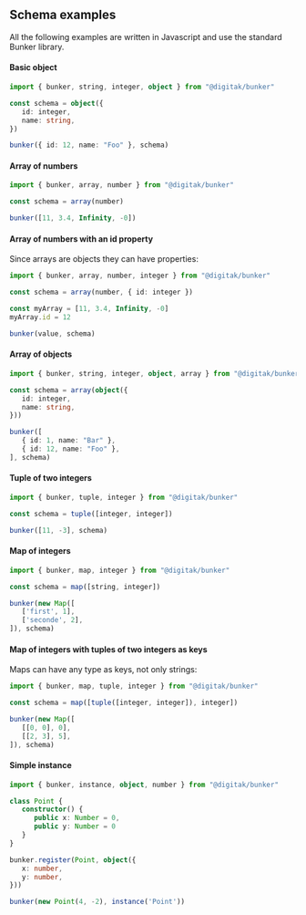## Schema examples

All the following examples are written in Javascript and use the standard Bunker library.

#### Basic object
```ts
import { bunker, string, integer, object } from "@digitak/bunker"

const schema = object({
   id: integer,
   name: string,
})

bunker({ id: 12, name: "Foo" }, schema)
```

#### Array of numbers
```ts
import { bunker, array, number } from "@digitak/bunker"

const schema = array(number)

bunker([11, 3.4, Infinity, -0])
```

#### Array of numbers with an id property

Since arrays are objects they can have properties:
```ts
import { bunker, array, number, integer } from "@digitak/bunker"

const schema = array(number, { id: integer })

const myArray = [11, 3.4, Infinity, -0]
myArray.id = 12

bunker(value, schema)
```

#### Array of objects
```ts
import { bunker, string, integer, object, array } from "@digitak/bunker"

const schema = array(object({
   id: integer,
   name: string,
}))

bunker([
   { id: 1, name: "Bar" },
   { id: 12, name: "Foo" },
], schema)
```

#### Tuple of two integers
```ts
import { bunker, tuple, integer } from "@digitak/bunker"

const schema = tuple([integer, integer])

bunker([11, -3], schema)
```



#### Map of integers
```ts
import { bunker, map, integer } from "@digitak/bunker"

const schema = map([string, integer])

bunker(new Map([
   ['first', 1],
   ['seconde', 2],
]), schema)
```

#### Map of integers with tuples of two integers as keys
Maps can have any type as keys, not only strings:
```ts
import { bunker, map, tuple, integer } from "@digitak/bunker"

const schema = map([tuple([integer, integer]), integer])

bunker(new Map([
   [[0, 0], 0],
   [[2, 3], 5],
]), schema)
```

#### Simple instance

```ts
import { bunker, instance, object, number } from "@digitak/bunker"

class Point {
   constructor() {
      public x: Number = 0,
      public y: Number = 0
   }
}

bunker.register(Point, object({
   x: number,
   y: number,
}))

bunker(new Point(4, -2), instance('Point'))

```
